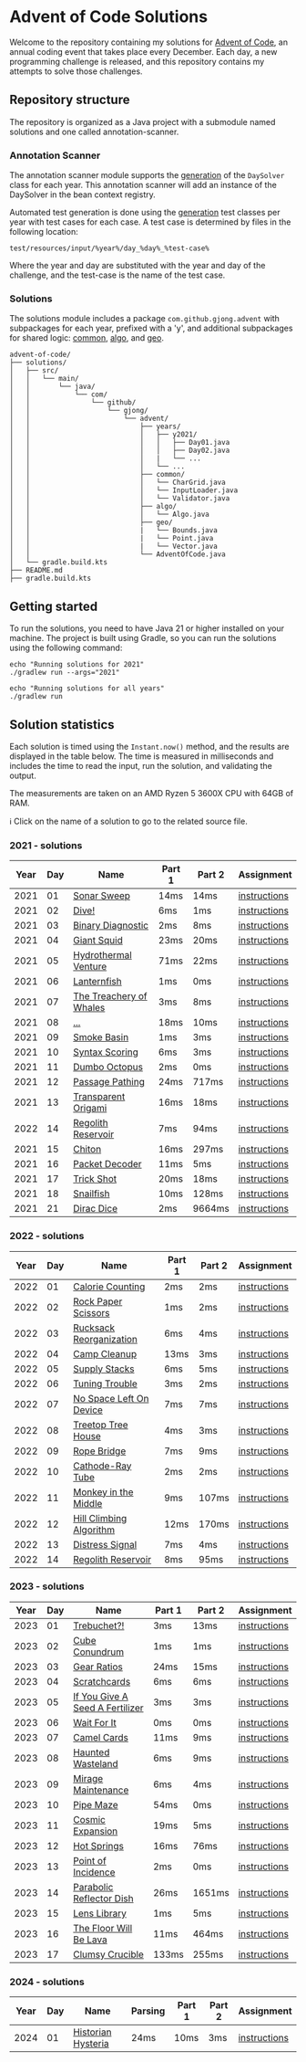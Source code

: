 # Advent of Code Solutions

Welcome to the repository containing my solutions for [Advent of Code](https://adventofcode.com/), an annual coding
event that takes place every December.
Each day, a new programming challenge is released, and this repository contains my attempts to solve those challenges.

## Repository structure

The repository is organized as a Java project with a submodule named solutions and one called annotation-scanner.

### Annotation Scanner

The annotation scanner module supports
the [generation](annotation-scanner/src/main/java/com/github/gjong/advent/processor/DayProcessor.java) of the
`DaySolver`
class for each year.
This annotation scanner will add an instance of the DaySolver in the bean context registry.

Automated test generation is done using
the [generation](annotation-scanner/src/main/java/com/github/gjong/advent/processor/TestCaseProcessor.java) test classes
per year with test cases for each case.
A test case is determined by files in the following location:

    test/resources/input/%year%/day_%day%_%test-case%

Where the year and day are substituted with the year and day of the challenge, and the test-case is the name of the test
case.

### Solutions

The solutions module includes a package `com.github.gjong.advent` with subpackages for each year, prefixed with a 'y',
and additional subpackages for shared
logic: [common](solutions/src/main/java/com/github/gjong/advent/common), [algo](solutions/src/main/java/com/github/gjong/advent/algo),
and [geo](solutions/src/main/java/com/github/gjong/advent/geo).

```
advent-of-code/
├── solutions/
│   ├── src/
│   │   └── main/
│   │       └── java/
│   │           └── com/
│   │               └── github/
│   │                   └── gjong/
│   │                       └── advent/
│   │                           ├── years/
│   │                           │   ├── y2021/
│   │                           │   │   ├── Day01.java
│   │                           │   │   ├── Day02.java
│   │                           │   |   └── ...
│   │                           │   └── ...
│   │                           ├── common/
│   │                           │   └── CharGrid.java
│   │                           │   └── InputLoader.java
│   │                           │   └── Validator.java
│   │                           ├── algo/
│   │                           │   └── Algo.java
│   │                           ├── geo/
│   │                           |   └── Bounds.java
│   │                           |   └── Point.java
│   │                           |   └── Vector.java
│   │                           └── AdventOfCode.java
│   └── gradle.build.kts
├── README.md
├── gradle.build.kts
```

## Getting started

To run the solutions, you need to have Java 21 or higher installed on your machine.
The project is built using Gradle, so you can run the solutions using the following command:

```shell
echo "Running solutions for 2021"
./gradlew run --args="2021"

echo "Running solutions for all years"
./gradlew run
```

## Solution statistics

Each solution is timed using the `Instant.now()` method, and the results are displayed in the table below.
The time is measured in milliseconds and includes the time to read the input, run the solution, and validating the
output.

The measurements are taken on an AMD Ryzen 5 3600X CPU with 64GB of RAM.

:information_source: Click on the name of a solution to go to the related source file.

### 2021 - solutions

| Year | Day | Name                                                                                              | Part 1 | Part 2 | Assignment                                           |
|------|-----|---------------------------------------------------------------------------------------------------|--------|--------|------------------------------------------------------|
| 2021 | 01  | [Sonar Sweep](solutions/src/main/java/com/github/gjong/advent/years/y2021/Day01.java)             | 14ms   | 14ms   | [instructions](https://adventofcode.com/2021/day/1)  |
| 2021 | 02  | [Dive!](solutions/src/main/java/com/github/gjong/advent/years/y2021/Day02.java)                   | 6ms    | 1ms    | [instructions](https://adventofcode.com/2021/day/2)  |
| 2021 | 03  | [Binary Diagnostic](solutions/src/main/java/com/github/gjong/advent/years/y2021/Day03.java)       | 2ms    | 8ms    | [instructions](https://adventofcode.com/2021/day/3)  |
| 2021 | 04  | [Giant Squid](solutions/src/main/java/com/github/gjong/advent/years/y2021/Day04.java)             | 23ms   | 20ms   | [instructions](https://adventofcode.com/2021/day/4)  |
| 2021 | 05  | [Hydrothermal Venture](solutions/src/main/java/com/github/gjong/advent/years/y2021/Day05.java)    | 71ms   | 22ms   | [instructions](https://adventofcode.com/2021/day/5)  |
| 2021 | 06  | [Lanternfish](solutions/src/main/java/com/github/gjong/advent/years/y2021/Day06.java)             | 1ms    | 0ms    | [instructions](https://adventofcode.com/2021/day/6)  |
| 2021 | 07  | [The Treachery of Whales](solutions/src/main/java/com/github/gjong/advent/years/y2021/Day07.java) | 3ms    | 8ms    | [instructions](https://adventofcode.com/2021/day/7)  |
| 2021 | 08  | [...](solutions/src/main/java/com/github/gjong/advent/years/y2021/Day08.java)                     | 18ms   | 10ms   | [instructions](https://adventofcode.com/2021/day/8)  |
| 2021 | 09  | [Smoke Basin](solutions/src/main/java/com/github/gjong/advent/years/y2021/Day09.java)             | 1ms    | 3ms    | [instructions](https://adventofcode.com/2021/day/9)  |
| 2021 | 10  | [Syntax Scoring](solutions/src/main/java/com/github/gjong/advent/years/y2021/Day10.java)          | 6ms    | 3ms    | [instructions](https://adventofcode.com/2021/day/10) |
| 2021 | 11  | [Dumbo Octopus](solutions/src/main/java/com/github/gjong/advent/years/y2021/Day11.java)           | 2ms    | 0ms    | [instructions](https://adventofcode.com/2021/day/11) |
| 2021 | 12  | [Passage Pathing](solutions/src/main/java/com/github/gjong/advent/years/y2021/Day12.java)         | 24ms   | 717ms  | [instructions](https://adventofcode.com/2021/day/12) |
| 2021 | 13  | [Transparent Origami](solutions/src/main/java/com/github/gjong/advent/years/y2021/Day13.java)     | 16ms   | 18ms   | [instructions](https://adventofcode.com/2021/day/13) |
| 2022 | 14  | [Regolith Reservoir](solutions/src/main/java/com/github/gjong/advent/years/y2022/Day14.java)      | 7ms    | 94ms   | [instructions](https://adventofcode.com/2022/day/14) |
| 2021 | 15  | [Chiton](solutions/src/main/java/com/github/gjong/advent/years/y2021/Day15.java)                  | 16ms   | 297ms  | [instructions](https://adventofcode.com/2021/day/15) |
| 2021 | 16  | [Packet Decoder](solutions/src/main/java/com/github/gjong/advent/years/y2021/Day16.java)          | 11ms   | 5ms    | [instructions](https://adventofcode.com/2021/day/16) |
| 2021 | 17  | [Trick Shot](solutions/src/main/java/com/github/gjong/advent/years/y2021/Day17.java)              | 20ms   | 18ms   | [instructions](https://adventofcode.com/2021/day/17) |
| 2021 | 18  | [Snailfish](solutions/src/main/java/com/github/gjong/advent/years/y2021/Day18.java)               | 10ms   | 128ms  | [instructions](https://adventofcode.com/2021/day/18) |
| 2021 | 21  | [Dirac Dice](solutions/src/main/java/com/github/gjong/advent/years/y2021/Day21.java)              | 2ms    | 9664ms | [instructions](https://adventofcode.com/2021/day/21) |

### 2022 - solutions

| Year | Day | Name                                                                                              | Part 1 | Part 2 | Assignment                                           |
|------|-----|---------------------------------------------------------------------------------------------------|--------|--------|------------------------------------------------------|
| 2022 | 01  | [Calorie Counting](solutions/src/main/java/com/github/gjong/advent/years/y2022/Day01.java)        | 2ms    | 2ms    | [instructions](https://adventofcode.com/2022/day/1)  |
| 2022 | 02  | [Rock Paper Scissors](solutions/src/main/java/com/github/gjong/advent/years/y2022/Day02.java)     | 1ms    | 2ms    | [instructions](https://adventofcode.com/2022/day/2)  |
| 2022 | 03  | [Rucksack Reorganization](solutions/src/main/java/com/github/gjong/advent/years/y2022/Day03.java) | 6ms    | 4ms    | [instructions](https://adventofcode.com/2022/day/3)  |
| 2022 | 04  | [Camp Cleanup](solutions/src/main/java/com/github/gjong/advent/years/y2022/Day04.java)            | 13ms   | 3ms    | [instructions](https://adventofcode.com/2022/day/4)  |
| 2022 | 05  | [Supply Stacks](solutions/src/main/java/com/github/gjong/advent/years/y2022/Day05.java)           | 6ms    | 5ms    | [instructions](https://adventofcode.com/2022/day/5)  |
| 2022 | 06  | [Tuning Trouble](solutions/src/main/java/com/github/gjong/advent/years/y2022/Day06.java)          | 3ms    | 2ms    | [instructions](https://adventofcode.com/2022/day/6)  |
| 2022 | 07  | [No Space Left On Device](solutions/src/main/java/com/github/gjong/advent/years/y2022/Day07.java) | 7ms    | 7ms    | [instructions](https://adventofcode.com/2022/day/7)  |
| 2022 | 08  | [Treetop Tree House](solutions/src/main/java/com/github/gjong/advent/years/y2022/Day08.java)      | 4ms    | 3ms    | [instructions](https://adventofcode.com/2022/day/8)  |
| 2022 | 09  | [Rope Bridge](solutions/src/main/java/com/github/gjong/advent/years/y2022/Day09.java)             | 7ms    | 9ms    | [instructions](https://adventofcode.com/2022/day/9)  |
| 2022 | 10  | [Cathode-Ray Tube](solutions/src/main/java/com/github/gjong/advent/years/y2022/Day10.java)        | 2ms    | 2ms    | [instructions](https://adventofcode.com/2022/day/10) |
| 2022 | 11  | [Monkey in the Middle](solutions/src/main/java/com/github/gjong/advent/years/y2022/Day11.java)    | 9ms    | 107ms  | [instructions](https://adventofcode.com/2022/day/11) |
| 2022 | 12  | [Hill Climbing Algorithm](solutions/src/main/java/com/github/gjong/advent/years/y2022/Day12.java) | 12ms   | 170ms  | [instructions](https://adventofcode.com/2022/day/12) |
| 2022 | 13  | [Distress Signal](solutions/src/main/java/com/github/gjong/advent/years/y2022/Day13.java)         | 7ms    | 4ms    | [instructions](https://adventofcode.com/2022/day/13) |
| 2022 | 14  | [Regolith Reservoir](solutions/src/main/java/com/github/gjong/advent/years/y2022/Day14.java)      | 8ms    | 95ms   | [instructions](https://adventofcode.com/2022/day/14) |

### 2023 - solutions

| Year | Day | Name                                                                                                      | Part 1 | Part 2 | Assignment                                           |
|------|-----|-----------------------------------------------------------------------------------------------------------|--------|--------|------------------------------------------------------|
| 2023 | 01  | [Trebuchet?!](solutions/src/main/java/com/github/gjong/advent/years/y2023/Day01.java)                     | 3ms    | 13ms   | [instructions](https://adventofcode.com/2023/day/1)  |
| 2023 | 02  | [Cube Conundrum](solutions/src/main/java/com/github/gjong/advent/years/y2023/Day02.java)                  | 1ms    | 1ms    | [instructions](https://adventofcode.com/2023/day/2)  |
| 2023 | 03  | [Gear Ratios](solutions/src/main/java/com/github/gjong/advent/years/y2023/Day03.java)                     | 24ms   | 15ms   | [instructions](https://adventofcode.com/2023/day/3)  |
| 2023 | 04  | [Scratchcards](solutions/src/main/java/com/github/gjong/advent/years/y2023/Day04.java)                    | 6ms    | 6ms    | [instructions](https://adventofcode.com/2023/day/4)  |
| 2023 | 05  | [If You Give A Seed A Fertilizer](solutions/src/main/java/com/github/gjong/advent/years/y2023/Day05.java) | 3ms    | 3ms    | [instructions](https://adventofcode.com/2023/day/5)  |
| 2023 | 06  | [Wait For It](solutions/src/main/java/com/github/gjong/advent/years/y2023/Day06.java)                     | 0ms    | 0ms    | [instructions](https://adventofcode.com/2023/day/6)  |
| 2023 | 07  | [Camel Cards](solutions/src/main/java/com/github/gjong/advent/years/y2023/Day07.java)                     | 11ms   | 9ms    | [instructions](https://adventofcode.com/2023/day/7)  |
| 2023 | 08  | [Haunted Wasteland](solutions/src/main/java/com/github/gjong/advent/years/y2023/Day08.java)               | 6ms    | 9ms    | [instructions](https://adventofcode.com/2023/day/8)  |
| 2023 | 09  | [Mirage Maintenance](solutions/src/main/java/com/github/gjong/advent/years/y2023/Day09.java)              | 6ms    | 4ms    | [instructions](https://adventofcode.com/2023/day/9)  |
| 2023 | 10  | [Pipe Maze](solutions/src/main/java/com/github/gjong/advent/years/y2023/Day10.java)                       | 54ms   | 0ms    | [instructions](https://adventofcode.com/2023/day/10) |
| 2023 | 11  | [Cosmic Expansion](solutions/src/main/java/com/github/gjong/advent/years/y2023/Day11.java)                | 19ms   | 5ms    | [instructions](https://adventofcode.com/2023/day/11) |
| 2023 | 12  | [Hot Springs](solutions/src/main/java/com/github/gjong/advent/years/y2023/Day12.java)                     | 16ms   | 76ms   | [instructions](https://adventofcode.com/2023/day/12) |
| 2023 | 13  | [Point of Incidence](solutions/src/main/java/com/github/gjong/advent/years/y2023/Day13.java)              | 2ms    | 0ms    | [instructions](https://adventofcode.com/2023/day/13) |
| 2023 | 14  | [Parabolic Reflector Dish](solutions/src/main/java/com/github/gjong/advent/years/y2023/Day14.java)        | 26ms   | 1651ms | [instructions](https://adventofcode.com/2023/day/14) |
| 2023 | 15  | [Lens Library](solutions/src/main/java/com/github/gjong/advent/years/y2023/Day15.java)                    | 1ms    | 5ms    | [instructions](https://adventofcode.com/2023/day/15) |
| 2023 | 16  | [The Floor Will Be Lava](solutions/src/main/java/com/github/gjong/advent/years/y2023/Day16.java)          | 11ms   | 464ms  | [instructions](https://adventofcode.com/2023/day/16) |
| 2023 | 17  | [Clumsy Crucible](solutions/src/main/java/com/github/gjong/advent/years/y2023/Day17.java)                 | 133ms  | 255ms  | [instructions](https://adventofcode.com/2023/day/17) |

### 2024 - solutions

| Year | Day | Name                                                                                         | Parsing | Part 1 | Part 2 | Assignment                                          |
|------|-----|----------------------------------------------------------------------------------------------|---------|--------|--------|-----------------------------------------------------|
| 2024 | 01  | [Historian Hysteria](solutions/src/main/java/com/github/gjong/advent/years/y2024/Day01.java) | 24ms    | 10ms   | 3ms    | [instructions](https://adventofcode.com/2024/day/1) |

